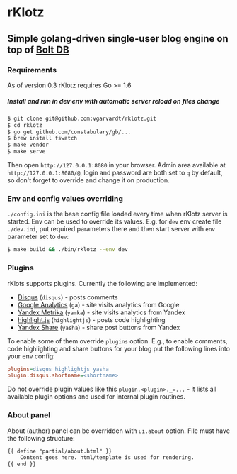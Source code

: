 # rKlotz

## Simple golang-driven single-user blog engine on top of [Bolt DB](https://github.com/boltdb/bolt)

### Requirements

As of version 0.3 rKlotz requires Go >= 1.6

##### Install and run in dev env with automatic server reload on files change

```sh
$ git clone git@github.com:vgarvardt/rklotz.git
$ cd rklotz
$ go get github.com/constabulary/gb/...
$ brew install fswatch
$ make vendor
$ make serve
```

Then open `http://127.0.0.1:8080` in your browser.
Admin area available at `http://127.0.0.1:8080/@`, login and password are both set to `q` by default,
so don't forget to override and change it on production.

### Env and config values overriding

`./config.ini` is the base config file loaded every time when rKlotz server is started.
Env can be used to override its values. E.g. for `dev` env create file `./dev.ini`, put
required parameters there and then start server with `env` parameter set to `dev`:

```sh
$ make build && ./bin/rklotz --env dev
```

### Plugins

rKlots supports plugins. Currently the following are implemented:

* [Disqus](https://disqus.com/) (`disqus`) - posts comments
* [Google Analytics](http://www.google.com/analytics/) (`ga`) - site visits analytics from Google
* [Yandex Metrika](https://metrika.yandex.ru/) (`yamka`) - site visits analytics from Yandex
* [highlight.js](https://highlightjs.org/) (`highlightjs`) - posts code highlighting
* [Yandex Share](https://tech.yandex.ru/share/) (`yasha`) - share post buttons from Yandex

To enable some of them override `plugins` option. E.g., to enable comments, code highlighting
and share buttons for your blog put the following lines into your env config:

```ini
plugins=disqus highlightjs yasha
plugin.disqus.shortname=<shortname>
```

Do not override plugin values like this `plugin.<plugin>._=...` - it lists all available plugin options
and used for internal plugin routines.

### About panel

About (author) panel can be overridden with `ui.about` option. File must have the following structure:

```html
{{ define "partial/about.html" }}
    Content goes here. html/template is used for rendering.
{{ end }}
```
